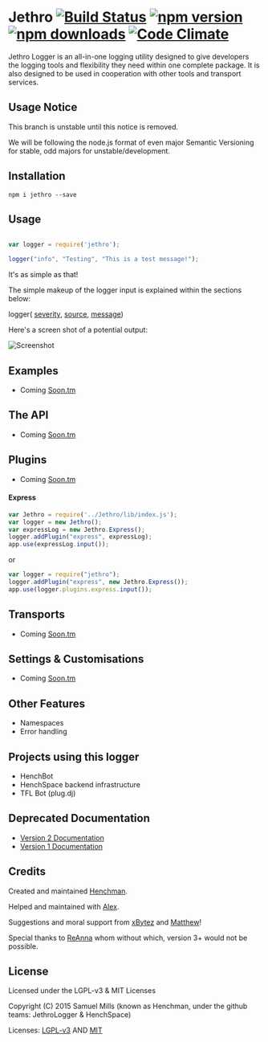 # Jethro [![Build Status][travis-badge]][travis-link] [![npm version][npm-badge]][npm-link] [![npm downloads][npmd-badge]][npmd-link] [![Code Climate][cc-badge]][cc-link]

Jethro Logger is an all-in-one logging utility designed to give developers the logging tools and flexibility they need
within one complete package. It is also designed to be used in cooperation with other tools and transport services.

## Usage Notice

This branch is unstable until this notice is removed.

We will be following the node.js format of even major Semantic Versioning for stable, odd majors for
unstable/development.

Installation
------------
```npm i jethro --save```


Usage
-----

```js

var logger = require('jethro');

logger("info", "Testing", "This is a test message!");
```

It's as simple as that!

The simple makeup of the logger input is explained within the sections below:

logger( [severity](/docs/v2/SEVERITY.md), [source](/docs/v2/SOURCE.md), [message](/docs/v2/MESSAGE.md))

Here's a screen shot of a potential output:


![Screenshot](/docs/v2/i.png "Screen shot")

Examples
--------
* Coming [Soon.tm](http://soon.tm)

The API
-------
* Coming [Soon.tm](http://soon.tm)

Plugins
-------
* Coming [Soon.tm](http://soon.tm)

#### Express

```js
var Jethro = require('../Jethro/lib/index.js');
var logger = new Jethro();
var expressLog = new Jethro.Express();
logger.addPlugin("express", expressLog);
app.use(expressLog.input());
```

or

```js
var logger = require("jethro");
logger.addPlugin("express", new Jethro.Express());
app.use(logger.plugins.express.input());
````

Transports
----------
* Coming [Soon.tm](http://soon.tm)

Settings & Customisations
-------------------------
* Coming [Soon.tm](http://soon.tm)

Other Features
---------------------
* Namespaces
* Error handling

Projects using this logger
--------------------------
* HenchBot
* HenchSpace backend infrastructure
* TFL Bot (plug.dj)

Deprecated Documentation
------------------------
* [Version 2 Documentation](https://github.com/JethroLogger/Jethro/tree/v2/docs/v2/API.md)
* [Version 1 Documentation](https://github.com/JethroLogger/Jethro/tree//docs/v1/README.md)

Credits
-------
Created and maintained [Henchman](https://hench.space).

Helped and maintained with [Alex](http://thedark1337.com).

Suggestions and moral support from [xBytez](https://github.com/xBytez) and [Matthew](https://github.com/yemasthui)!

Special thanks to [ReAnna](https://github.com/goto-bus-stop/) whom without which, version 3+ would not be possible.

License
-------
Licensed under the LGPL-v3 & MIT Licenses

Copyright (C) 2015  Samuel Mills (known as Henchman, under the github teams: JethroLogger & HenchSpace)

Licenses: [LGPL-v3](/LGPLv3-license.txt) AND [MIT](/MIT-.txt)

[travis-badge]: https://travis-ci.org/JethroLogger/Jethro.svg?branch=master
[travis-link]: https://travis-ci.org/JethroLogger/Jethro
[npm-badge]: http://img.shields.io/npm/v/jethro.svg
[npm-link]: https://npmjs.org/package/jethro
[npmd-badge]: http://img.shields.io/npm/dm/jethro.svg
[npmd-link]: https://npmjs.org/package/jethro
[cc-badge]: https://codeclimate.com/github/JethroLogger/Jethro/badges/gpa.svg
[cc-link]: https://codeclimate.com/github/JethroLogger/Jethro


